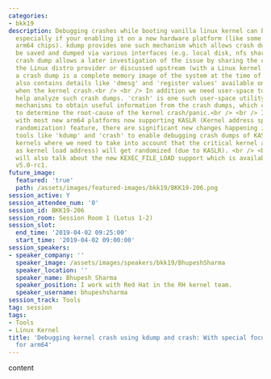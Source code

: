 ```yaml
---
categories:
- bkk19
description: Debugging crashes while booting vanilla linux kernel can be challenging
  especially if your enabling it on a new hardware platform (like some of the new
  arm64 chips). kdump provides one such mechanism which allows crash dump notes to
  be saved and dumped via various interfaces (e.g. local disk, nfs share, etc). Such
  crash dump allows a later investigation of the issue by sharing the crash dump with
  the Linux distro provider or discussed upstream (with a Linux kernel expert). Usually
  a crash dump is a complete memory image of the system at the time of the crash and
  also contains details like 'dmesg' and 'register values' available on the system
  when the kernel crash.<br /> <br /> In addition we need user-space tools which can
  help analyze such crash dumps. 'crash' is one such user-space utility which provides
  mechanisms to obtain useful information from the crash dumps, which can be used
  to determine the root-cause of the kernel crash/panic.<br /> <br /> In addition
  with most new arm64 platforms now supporting KASLR (Kernel address space layout
  randomization) feature, there are significant new changes happening in the user-space
  tools like 'kdump' and 'crash' to enable debugging crash dumps of KASLR enabled
  kernels where we need to take into account that the critical kernel addresses (such
  as kernel load address) will get randomized (due to KASLR). <br /> <br /> This session
  will also talk about the new KEXEC_FILE_LOAD support which is available since kernel
  v5.0-rc1.
future_image:
  featured: 'true'
  path: /assets/images/featured-images/bkk19/BKK19-206.png
session_active: Y
session_attendee_num: '0'
session_id: BKK19-206
session_room: Session Room 1 (Lotus 1-2)
session_slot:
  end_time: '2019-04-02 09:25:00'
  start_time: '2019-04-02 09:00:00'
session_speakers:
- speaker_company: ''
  speaker_image: /assets/images/speakers/bkk19/BhupeshSharma
  speaker_location: ''
  speaker_name: Bhupesh Sharma
  speaker_position: I work with Red Hat in the RH kernel team.
  speaker_username: bhupeshsharma
session_track: Tools
tag: session
tags:
- Tools
- Linux Kernel
title: 'Debugging kernel crash using kdump and crash: With special focus on new changes
  for arm64'
---
```


content